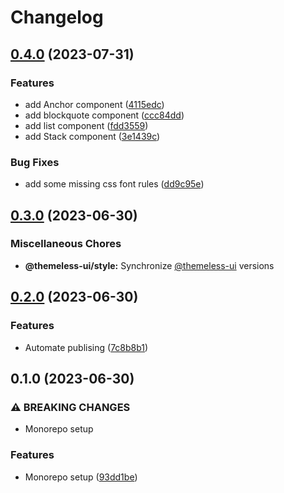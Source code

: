 # Changelog

## [0.4.0](https://github.com/jtiala/themeless-ui/compare/@themeless-ui/style-v0.3.0...@themeless-ui/style-v0.4.0) (2023-07-31)


### Features

* add Anchor component ([4115edc](https://github.com/jtiala/themeless-ui/commit/4115edc0759bd2d17d3195a409dedc4536f283d4))
* add blockquote component ([ccc84dd](https://github.com/jtiala/themeless-ui/commit/ccc84dd536f1977298aea11935ac471894da97c1))
* add list component ([fdd3559](https://github.com/jtiala/themeless-ui/commit/fdd3559ab26a1e78d6f429fb2d09979b1b850a19))
* add Stack component ([3e1439c](https://github.com/jtiala/themeless-ui/commit/3e1439c102a9ce23629356f38998439a95642ae3))


### Bug Fixes

* add some missing css font rules ([dd9c95e](https://github.com/jtiala/themeless-ui/commit/dd9c95edafd49ee6e75243720ee67cd0dc17c535))

## [0.3.0](https://github.com/jtiala/themeless-ui/compare/@themeless-ui/style-v0.2.0...@themeless-ui/style-v0.3.0) (2023-06-30)


### Miscellaneous Chores

* **@themeless-ui/style:** Synchronize [@themeless-ui](https://github.com/themeless-ui) versions

## [0.2.0](https://github.com/jtiala/themeless-ui/compare/@themeless-ui/style-v0.1.0...@themeless-ui/style-v0.2.0) (2023-06-30)


### Features

* Automate publising ([7c8b8b1](https://github.com/jtiala/themeless-ui/commit/7c8b8b15c2f07054e8b6e723e259ba6467858fd5))

## 0.1.0 (2023-06-30)


### ⚠ BREAKING CHANGES

* Monorepo setup

### Features

* Monorepo setup ([93dd1be](https://github.com/jtiala/themeless-ui/commit/93dd1be93af8ff892fbe773d9d3f8e3f64d256cd))
